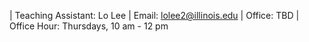 | Teaching Assistant: Lo Lee | Email: lolee2@illinois.edu | Office: TBD | Office Hour: Thursdays, 10 am - 12 pm
